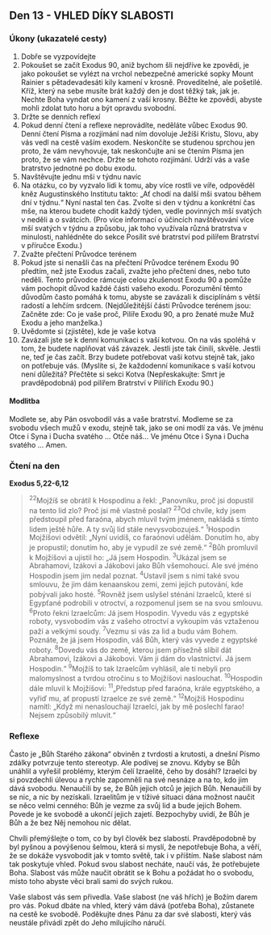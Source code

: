 ## Den 13 - VHLED DÍKY SLABOSTI

### Úkony (ukazatelé cesty)

1. Dobře se vyzpovídejte
1. Pokoušet se začít Exodus 90, aniž bychom šli nejdříve ke zpovědi, je jako pokoušet se vylézt na vrchol nebezpečné americké sopky Mount Rainier s pětadevadesáti kily kamení v krosně. Proveditelné, ale pošetilé. Kříž, který na sebe musíte brát každý den je dost těžký tak, jak je. Nechte Boha vyndat ono kamení z vaší krosny. Běžte ke zpovědi, abyste mohli zdolat tuto horu a být opravdu svobodní.
1. Držte se denních reflexí
1. Pokud denní čtení a reflexe neprovádíte, neděláte vůbec Exodus 90. Denní čtení Písma a rozjímání nad ním dovoluje Ježíši Kristu, Slovu, aby vás vedl na cestě vaším exodem. Neskončíte se studenou sprchou jen proto, že vám nevyhovuje, tak neskončujte ani se čtením Písma jen proto, že se vám nechce. Držte se tohoto rozjímání. Udrží vás a vaše bratrstvo jednotné po dobu exodu.
1. Navštěvujte jednu mši v týdnu navíc
1. Na otázku, co by vyzvalo lidi k tomu, aby více rostli ve víře, odpověděl kněz Augustinského Institutu takto: „Ať chodí na další mši svatou během dní v týdnu.“ Nyní nastal ten čas. Zvolte si den v týdnu a konkrétní čas mše, na kterou budete chodit každý týden, vedle povinných mší svatých v neděli a o svátcích. (Pro více informací o účincích navštěvování více mší svatých v týdnu a způsobu, jak toho využívala různá bratrstva v minulosti, nahlédněte do sekce Posílit své bratrství pod pilířem Bratrství v příručce Exodu.)
1. Zvažte přečtení Průvodce terénem
1. Pokud jste si nenašli čas na přečtení Průvodce terénem Exodu 90 předtím, než jste Exodus začali, zvažte jeho přečtení dnes, nebo tuto neděli. Tento průvodce rámcuje celou zkušenost Exodu 90 a pomůže vám pochopit důvod každé části vašeho exodu. Porozumění těmto důvodům často pomáhá k tomu, abyste se zavázali k disciplínám s větší radostí a lehčím srdcem. (Nejdůležitější části Průvodce terénem jsou: Začněte zde: Co je vaše proč, Pilíře Exodu 90, a pro ženaté muže Muž Exodu a jeho manželka.)
1. Uvědomte si (zjistěte), kde je vaše kotva
1. Zavázali jste se k denní komunikaci s vaší kotvou. On na vás spoléhá v tom, že budete naplňovat váš závazek. Jestli jste tak činili, skvěle. Jestli ne, teď je čas začít. Brzy budete potřebovat vaši kotvu stejně tak, jako on potřebuje vás. (Myslíte si, že každodenní komunikace s vaší kotvou není důležitá? Přečtěte si sekci Kotva (Nepřeskakujte: Smrt je pravděpodobná) pod pilířem Bratrství v Pilířích Exodu 90.)

#### Modlitba

Modlete se, aby Pán osvobodil vás a vaše bratrství.
Modleme se za svobodu všech mužů v exodu, stejně tak, jako se oni modlí za vás.
Ve jménu Otce i Syna i Ducha svatého … Otče náš… Ve jménu Otce i Syna i Ducha svatého … Amen.

### Čtení na den

**Exodus 5,22-6,12**

> <sup>22</sup>Mojžíš se obrátil k Hospodinu a řekl: „Panovníku, proč jsi dopustil na tento lid zlo? Proč jsi mě vlastně poslal?
> <sup>23</sup>Od chvíle, kdy jsem předstoupil před faraóna, abych mluvil tvým jménem, nakládá s tímto lidem ještě hůře. A ty svůj lid stále nevysvobozuješ.“
> <sup>1</sup>Hospodin Mojžíšovi odvětil: „Nyní uvidíš, co faraónovi udělám. Donutím ho, aby je propustil; donutím ho, aby je vypudil ze své země.“
> <sup>2</sup>Bůh promluvil k Mojžíšovi a ujistil ho: „Já jsem Hospodin.
> <sup>3</sup>Ukázal jsem se Abrahamovi, Izákovi a Jákobovi jako Bůh všemohoucí. Ale své jméno Hospodin jsem jim nedal poznat.
> <sup>4</sup>Ustavil jsem s nimi také svou smlouvu, že jim dám kenaanskou zemi, zemi jejich putování, kde pobývali jako hosté.
> <sup>5</sup>Rovněž jsem uslyšel sténání Izraelců, které si Egypťané podrobili v otroctví, a rozpomenul jsem se na svou smlouvu.
> <sup>6</sup>Proto řekni Izraelcům: Já jsem Hospodin. Vyvedu vás z egyptské roboty, vysvobodím vás z vašeho otroctví a vykoupím vás vztaženou paží a velkými soudy.
> <sup>7</sup>Vezmu si vás za lid a budu vám Bohem. Poznáte, že já jsem Hospodin, váš Bůh, který vás vyvede z egyptské roboty.
> <sup>8</sup>Dovedu vás do země, kterou jsem přísežně slíbil dát Abrahamovi, Izákovi a Jákobovi. Vám ji dám do vlastnictví. Já jsem Hospodin.“
> <sup>9</sup>Mojžíš to tak Izraelcům vyhlásil, ale ti nebyli pro malomyslnost a tvrdou otročinu s to Mojžíšovi naslouchat.
> <sup>10</sup>Hospodin dále mluvil k Mojžíšovi:
> <sup>11</sup>„Předstup před faraóna, krále egyptského, a vyřiď mu, ať propustí Izraelce ze své země.“
> <sup>12</sup>Mojžíš Hospodinu namítl: „Když mi nenaslouchají Izraelci, jak by mě poslechl farao! Nejsem způsobilý mluvit.“

### Reflexe

Často je „Bůh Starého zákona“ obviněn z tvrdosti a krutosti, a dnešní Písmo zdálky potvrzuje tento stereotyp. Ale
podívej se znovu. Kdyby se Bůh unáhlil a vyřešil problémy, kterým čelí Izraelité, čeho by dosáhl? Izraelci by si
povzdechli úlevou a rychle zapomněli na své nesnáze a na to, kdo jim dává svobodu. Nenaučili by se, že Bůh jejich
otců je jejich Bůh. Nenaučili by se nic, a nic by nezískali. Izraelitům je v tíživé situaci dána možnost naučit se něco
velmi cenného: Bůh je vezme za svůj lid a bude jejich Bohem. Povede je ke svobodě a ukončí jejich zajetí.
Bezpochyby uvidí, že Bůh je Bůh a že bez Něj nemohou nic dělat.

Chvíli přemýšlejte o tom, co by byl člověk bez slabostí. Pravděpodobně by byl pyšnou a povýšenou šelmou, která si
myslí, že nepotřebuje Boha, a věří, že se dokáže vysvobodit jak v tomto světě, tak i v příštím. Naše slabost nám tak
poskytuje vhled. Pokud svou slabost necháte, naučí vás, že potřebujete Boha. Slabost vás může naučit obrátit se
k Bohu a požádat ho o svobodu, místo toho abyste věci brali sami do svých rukou.

Vaše slabost vás sem přivedla. Vaše slabost (ne váš hřích) je Božím darem pro vás. Pokud dbáte na vhled, který vám
dává (potřeba Boha), zůstanete na cestě ke svobodě. Poděkujte dnes Pánu za dar své slabosti, který vás neustále
přivádí zpět do Jeho milujícího náručí.
